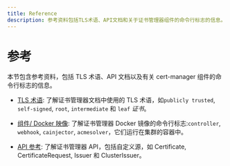 ```yaml
---
title: Reference
description: 参考资料包括TLS术语、API文档和关于证书管理器组件的命令行标志的信息。
---
```


# 参考

本节包含参考资料，包括 TLS 术语、API 文档以及有关 cert-manager 组件的命令行标志的信息。

- [TLS 术语](./tls-terminology.md):
  了解证书管理器文档中使用的 TLS 术语，如`publicly trusted`, `self-signed`, `root`, `intermediate` 和 `leaf` _证书_。

- [组件/ Docker 映像](../cli/README.md):
  了解证书管理器 Docker 镜像的命令行标志:`controller`, `webhook`, `cainjector`, `acmesolver`，它们运行在集群的容器中。

- [API 参考](./api-docs.md):
  了解证书管理器 API，包括自定义源，如 Certificate, CertificateRequest, Issuer 和 ClusterIssuer。
